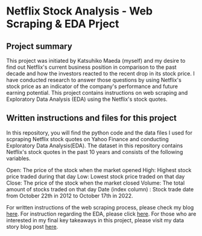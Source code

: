 # Netflix Stock Analysis - Web Scraping & EDA Prject

## Project summary
This project was initiated by Katsuhiko Maeda (myself) and my desire to find out Netflix's current business position in comparison to the past decade and how the investors reacted to the recent drop in its stock price. I have conducted research to answer those questions by using Netflix's stock price as an indicator of the company's performance and future earning potential. This project contains instructions on web scraping and Exploratory Data Analysis (EDA) using the Netflix's stock quotes. 

## Written instructions and files for this project
In this repository, you will find the python code and the data files I used for scpraping Netflix stock quotes on Yahoo Finance and conducting Exploratory Data Analysis(EDA). The dataset in this repository contains Netflix's stock quotes in the past 10 years and consists of the following variables.

Open: The price of the stock when the market opened
High: Highest stock price traded during that day
Low: Lowest stock price traded on that day
Close: The price of the stock when the market closed
Volume: The total amount of stocks traded on that day
Date (index column) : Stock trade date from October 22th in 2012 to October 17th in 2022.

For written instructions of the web scraping process, please check my blog [here](https://kattsun2525.github.io/stat386-projects/2022/10/21/Web-Scraping.html).
For instruction regarding the EDA, please click [here](https://kattsun2525.github.io/stat386-projects/2022/11/22/Netflix-EDA.html).
For those who are interested in my final key takeaways in this project, please visit my data story blog post [here](https://kattsun2525.github.io/stat386-projects/2022/12/08/Netflix_Data_Story.html).


